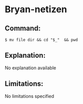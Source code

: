 # Bryan-netizen

## Command:
```
$ mv file dir && cd "$_"  && pwd
```

## Explanation:
No explanation available

## Limitations:
No limitations specified

